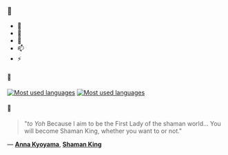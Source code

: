 ### 👋

- 🔭
- 🌱
- 💬
- 📫
- ⚡

#### 🧏

[![Most used languages](https://github-readme-stats-aynah.vercel.app/api/top-langs/?username=aynh&theme=solarized-dark&langs_count=6&layout=compact&hide_title=true)](https://github.com/anuraghazra/github-readme-stats#gh-dark-mode-only)
[![Most used languages](https://github-readme-stats-aynah.vercel.app/api/top-langs/?username=aynh&theme=solarized-light&langs_count=6&layout=compact&hide_title=true)](https://github.com/anuraghazra/github-readme-stats#gh-light-mode-only)

#### 💬

> "*to Yoh* Because I aim to be the First Lady of the shaman world... You will become Shaman King, whether you want to or not."

&mdash; [**Anna Kyoyama**](https://myanimelist.net/character.php?q=Anna%20Kyoyama&cat=character), [**Shaman King**](https://myanimelist.net/search/all?q=Shaman%20King&cat=all)

